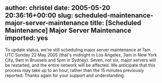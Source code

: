 author: christel
date: 2005-05-20 20:36:16+00:00
slug: scheduled-maintenance-major-server-maintenance
title: [Scheduled Maintenance] Major Server Maintenance
imported: yes
---
To update status, we're still scheduling major server maintenance at 7am   UTC Sunday 22 May 2005 (that's midnight in Los Angeles, 3am in New York   City, 9am in Brussels and 5pm in Sydney). Seven, not six, major servers   will be restarted, and the entire network will be affected. We anticipate   that this process may take up to an hour, rather than the 15 minutes   previously reported. Thanks again for your support and understanding.
